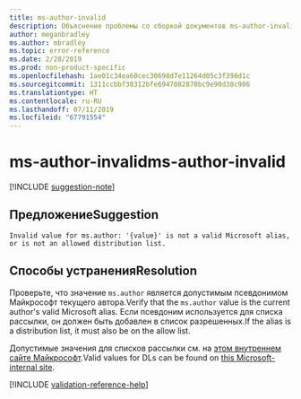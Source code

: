 ```yaml
---
title: ms-author-invalid
description: Объяснение проблемы со сборкой документов ms-author-invalid и способа ее устранения
author: meganbradley
ms.author: mbradley
ms.topic: error-reference
ms.date: 2/28/2019
ms.prod: non-product-specific
ms.openlocfilehash: 1ae01c34ea60cec30698d7e11264d05c3f398d1c
ms.sourcegitcommit: 1311ccbbf38312bfe6947082870bc9e90d38c986
ms.translationtype: HT
ms.contentlocale: ru-RU
ms.lasthandoff: 07/11/2019
ms.locfileid: "67791554"
---
```

# <a name="ms-author-invalid"></a><span data-ttu-id="da4d0-103">ms-author-invalid</span><span class="sxs-lookup"><span data-stu-id="da4d0-103">ms-author-invalid</span></span>

[!INCLUDE [suggestion-note](includes/suggestion-note.md)]

## <a name="suggestion"></a><span data-ttu-id="da4d0-104">Предложение</span><span class="sxs-lookup"><span data-stu-id="da4d0-104">Suggestion</span></span>

`Invalid value for ms.author: '{value}' is not a valid Microsoft alias, or is not an allowed distribution list.`

## <a name="resolution"></a><span data-ttu-id="da4d0-105">Способы устранения</span><span class="sxs-lookup"><span data-stu-id="da4d0-105">Resolution</span></span>

<span data-ttu-id="da4d0-106">Проверьте, что значение `ms.author` является допустимым псевдонимом Майкрософт текущего автора.</span><span class="sxs-lookup"><span data-stu-id="da4d0-106">Verify that the `ms.author` value is the current author's valid Microsoft alias.</span></span> <span data-ttu-id="da4d0-107">Если псевдоним используется для списка рассылки, он должен быть добавлен в список разрешенных.</span><span class="sxs-lookup"><span data-stu-id="da4d0-107">If the alias is a distribution list, it must also be on the allow list.</span></span>

<span data-ttu-id="da4d0-108">Допустимые значения для списков рассылки см. на [этом внутреннем сайте Майкрософт](https://docsmetadatatool.azurewebsites.net/allowlists).</span><span class="sxs-lookup"><span data-stu-id="da4d0-108">Valid values for DLs can be found on [this Microsoft-internal site](https://docsmetadatatool.azurewebsites.net/allowlists).</span></span>

<!--make sure to add this file to your includes folder and verify the path-->
[!INCLUDE [validation-reference-help](includes/validation-reference-help.md)]
